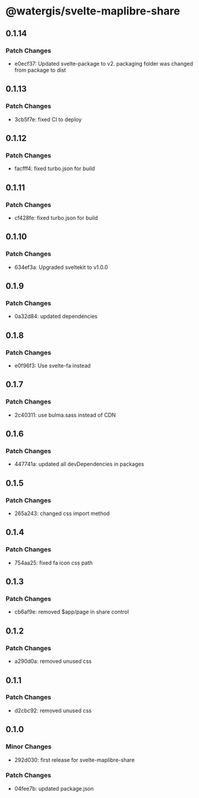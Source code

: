 # @watergis/svelte-maplibre-share

## 0.1.14

### Patch Changes

- e0ecf37: Updated svelte-package to v2. packaging folder was changed from package to dist

## 0.1.13

### Patch Changes

- 3cb5f7e: fixed CI to deploy

## 0.1.12

### Patch Changes

- facfff4: fixed turbo.json for build

## 0.1.11

### Patch Changes

- cf428fe: fixed turbo.json for build

## 0.1.10

### Patch Changes

- 634ef3a: Upgraded sveltekit to v1.0.0

## 0.1.9

### Patch Changes

- 0a32d84: updated dependencies

## 0.1.8

### Patch Changes

- e0f96f3: Use svelte-fa instead

## 0.1.7

### Patch Changes

- 2c40311: use bulma.sass instead of CDN

## 0.1.6

### Patch Changes

- 447741a: updated all devDependencies in packages

## 0.1.5

### Patch Changes

- 265a243: changed css import method

## 0.1.4

### Patch Changes

- 754aa25: fixed fa icon css path

## 0.1.3

### Patch Changes

- cb6af9e: removed $app/page in share control

## 0.1.2

### Patch Changes

- a290d0a: removed unused css

## 0.1.1

### Patch Changes

- d2cbc92: removed unused css

## 0.1.0

### Minor Changes

- 292d030: first release for svelte-maplibre-share

### Patch Changes

- 04fee7b: updated package.json
